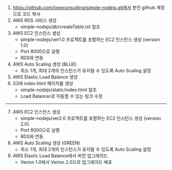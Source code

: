 1. https://github.com/joneconsulting/simple-nodejs.git에서 본인 github 계정으로 코드 복사
2. AWS RDS 서비스 생성 
    - simple-nodejs/db/createTable.txt 참조
3. AWS EC2 인스턴스 생성
    - simple-nodejs/ver1.0 프로젝트를 포함하는 EC2 인스턴스 생성 (version 1.0)
    - Port 8000으로 실행
    - RDS와 연동
4. AWS Auto Scaling 생성 (BLUE)
    - 최소 1개, 최대 2개의 인스턴스가 유지될 수 있도록 Auto Scaling 설정
5. AWS Elastic Load Balance 생성
6. S3에 index.html 페이지를 생성
    - simple-nodejs/static/index.html 참조
    - Load Balancer로 이동할 수 있는 링크 수정
------------------------------------------------------------
7. AWS EC2 인스턴스 생성
    - simple-nodejs/ver2.0 프로젝트를 포함하는 EC2 인스턴스 생성 (version 2.0)
    - Port 8000으로 실행
    - RDS와 연동
8. AWS Auto Scaling 생성 (GREEN)
    - 최소 1개, 최대 2개의 인스턴스가 유지될 수 있도록 Auto Scaling 설정
9. AWS Elastic Load Balance에서 버전 업그레이드
    - Verion 1.0에서 Verion 2.0으로 업그레이드 배포 
